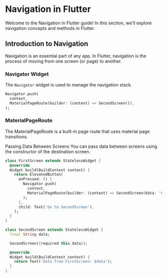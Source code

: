 # Navigation in Flutter

Welcome to the Navigation in Flutter guide! In this section, we'll explore navigation concepts and methods in Flutter.

## Introduction to Navigation

Navigation is an essential part of any app. In Flutter, navigation is the process of moving from one screen (or page) to another.

### Navigator Widget

The `Navigator` widget is used to manage the navigation stack.

```dart
Navigator.push(
  context,
  MaterialPageRoute(builder: (context) => SecondScreen()),
);
```

### MaterialPageRoute
The MaterialPageRoute is a built-in page route that uses material page transitions.

Passing Data Between Screens
You can pass data between screens using the constructor of the destination screen.

```dart
class FirstScreen extends StatelessWidget {
  @override
  Widget build(BuildContext context) {
    return ElevatedButton(
      onPressed: () {
        Navigator.push(
          context,
          MaterialPageRoute(builder: (context) => SecondScreen(data: 'Hello from FirstScreen!')),
        );
      },
      child: Text('Go to SecondScreen'),
    );
  }
}

class SecondScreen extends StatelessWidget {
  final String data;

  SecondScreen({required this.data});

  @override
  Widget build(BuildContext context) {
    return Text('Data from FirstScreen: $data');
  }
}
```
